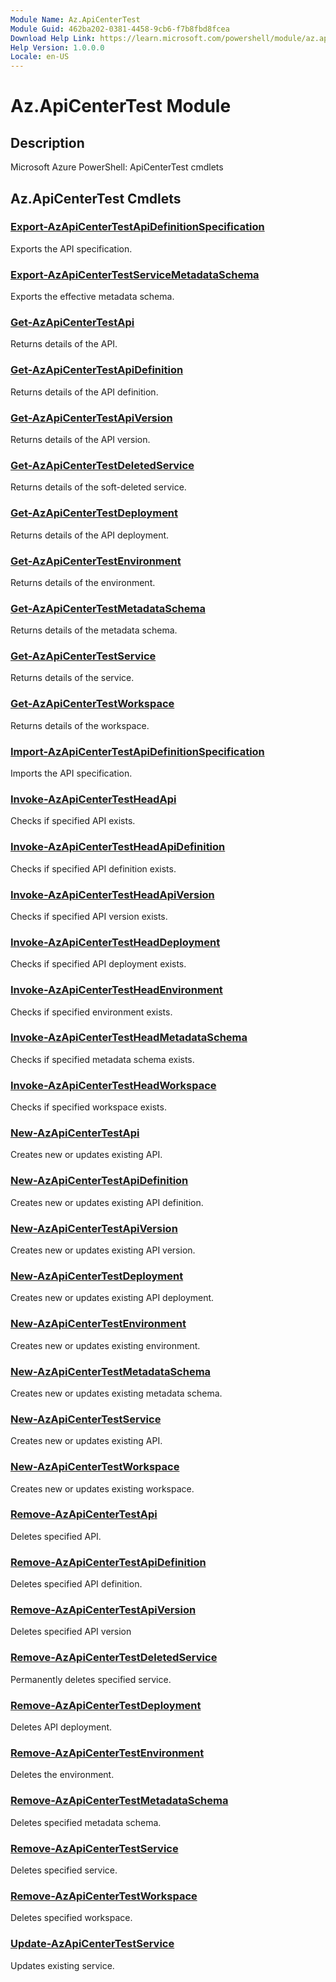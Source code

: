 ```yaml
---
Module Name: Az.ApiCenterTest
Module Guid: 462ba202-0381-4458-9cb6-f7b8fbd8fcea
Download Help Link: https://learn.microsoft.com/powershell/module/az.apicentertest
Help Version: 1.0.0.0
Locale: en-US
---
```


# Az.ApiCenterTest Module
## Description
Microsoft Azure PowerShell: ApiCenterTest cmdlets

## Az.ApiCenterTest Cmdlets
### [Export-AzApiCenterTestApiDefinitionSpecification](Export-AzApiCenterTestApiDefinitionSpecification.md)
Exports the API specification.

### [Export-AzApiCenterTestServiceMetadataSchema](Export-AzApiCenterTestServiceMetadataSchema.md)
Exports the effective metadata schema.

### [Get-AzApiCenterTestApi](Get-AzApiCenterTestApi.md)
Returns details of the API.

### [Get-AzApiCenterTestApiDefinition](Get-AzApiCenterTestApiDefinition.md)
Returns details of the API definition.

### [Get-AzApiCenterTestApiVersion](Get-AzApiCenterTestApiVersion.md)
Returns details of the API version.

### [Get-AzApiCenterTestDeletedService](Get-AzApiCenterTestDeletedService.md)
Returns details of the soft-deleted service.

### [Get-AzApiCenterTestDeployment](Get-AzApiCenterTestDeployment.md)
Returns details of the API deployment.

### [Get-AzApiCenterTestEnvironment](Get-AzApiCenterTestEnvironment.md)
Returns details of the environment.

### [Get-AzApiCenterTestMetadataSchema](Get-AzApiCenterTestMetadataSchema.md)
Returns details of the metadata schema.

### [Get-AzApiCenterTestService](Get-AzApiCenterTestService.md)
Returns details of the service.

### [Get-AzApiCenterTestWorkspace](Get-AzApiCenterTestWorkspace.md)
Returns details of the workspace.

### [Import-AzApiCenterTestApiDefinitionSpecification](Import-AzApiCenterTestApiDefinitionSpecification.md)
Imports the API specification.

### [Invoke-AzApiCenterTestHeadApi](Invoke-AzApiCenterTestHeadApi.md)
Checks if specified API exists.

### [Invoke-AzApiCenterTestHeadApiDefinition](Invoke-AzApiCenterTestHeadApiDefinition.md)
Checks if specified API definition exists.

### [Invoke-AzApiCenterTestHeadApiVersion](Invoke-AzApiCenterTestHeadApiVersion.md)
Checks if specified API version exists.

### [Invoke-AzApiCenterTestHeadDeployment](Invoke-AzApiCenterTestHeadDeployment.md)
Checks if specified API deployment exists.

### [Invoke-AzApiCenterTestHeadEnvironment](Invoke-AzApiCenterTestHeadEnvironment.md)
Checks if specified environment exists.

### [Invoke-AzApiCenterTestHeadMetadataSchema](Invoke-AzApiCenterTestHeadMetadataSchema.md)
Checks if specified metadata schema exists.

### [Invoke-AzApiCenterTestHeadWorkspace](Invoke-AzApiCenterTestHeadWorkspace.md)
Checks if specified workspace exists.

### [New-AzApiCenterTestApi](New-AzApiCenterTestApi.md)
Creates new or updates existing API.

### [New-AzApiCenterTestApiDefinition](New-AzApiCenterTestApiDefinition.md)
Creates new or updates existing API definition.

### [New-AzApiCenterTestApiVersion](New-AzApiCenterTestApiVersion.md)
Creates new or updates existing API version.

### [New-AzApiCenterTestDeployment](New-AzApiCenterTestDeployment.md)
Creates new or updates existing API deployment.

### [New-AzApiCenterTestEnvironment](New-AzApiCenterTestEnvironment.md)
Creates new or updates existing environment.

### [New-AzApiCenterTestMetadataSchema](New-AzApiCenterTestMetadataSchema.md)
Creates new or updates existing metadata schema.

### [New-AzApiCenterTestService](New-AzApiCenterTestService.md)
Creates new or updates existing API.

### [New-AzApiCenterTestWorkspace](New-AzApiCenterTestWorkspace.md)
Creates new or updates existing workspace.

### [Remove-AzApiCenterTestApi](Remove-AzApiCenterTestApi.md)
Deletes specified API.

### [Remove-AzApiCenterTestApiDefinition](Remove-AzApiCenterTestApiDefinition.md)
Deletes specified API definition.

### [Remove-AzApiCenterTestApiVersion](Remove-AzApiCenterTestApiVersion.md)
Deletes specified API version

### [Remove-AzApiCenterTestDeletedService](Remove-AzApiCenterTestDeletedService.md)
Permanently deletes specified service.

### [Remove-AzApiCenterTestDeployment](Remove-AzApiCenterTestDeployment.md)
Deletes API deployment.

### [Remove-AzApiCenterTestEnvironment](Remove-AzApiCenterTestEnvironment.md)
Deletes the environment.

### [Remove-AzApiCenterTestMetadataSchema](Remove-AzApiCenterTestMetadataSchema.md)
Deletes specified metadata schema.

### [Remove-AzApiCenterTestService](Remove-AzApiCenterTestService.md)
Deletes specified service.

### [Remove-AzApiCenterTestWorkspace](Remove-AzApiCenterTestWorkspace.md)
Deletes specified workspace.

### [Update-AzApiCenterTestService](Update-AzApiCenterTestService.md)
Updates existing service.

